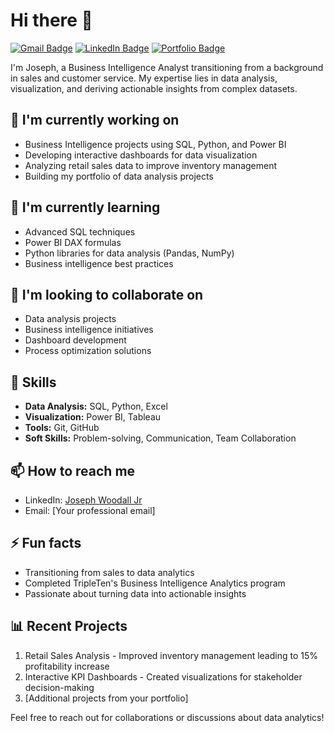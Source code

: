 # Hi there 👋

[![Gmail Badge](https://img.shields.io/badge/-your.email@gmail.com-c14438?style=flat&logo=Gmail&logoColor=white&link=mailto:josephdwoodall@gmail.com)](josephdwoodall@gmail.com)
[![LinkedIn Badge](https://img.shields.io/badge/LinkedIn-Profile-blue)](linkedin.com/in/joseph-woodall-373363161)
[![Portfolio Badge](https://img.shields.io/badge/Portfolio-Projects-green)](https://github.com/Joseph-Woodall?tab=repositories)


I'm Joseph, a Business Intelligence Analyst transitioning from a background in sales and customer service. My expertise lies in data analysis, visualization, and deriving actionable insights from complex datasets.

## 🔭 I'm currently working on
- Business Intelligence projects using SQL, Python, and Power BI
- Developing interactive dashboards for data visualization
- Analyzing retail sales data to improve inventory management
- Building my portfolio of data analysis projects

## 🌱 I'm currently learning
- Advanced SQL techniques
- Power BI DAX formulas
- Python libraries for data analysis (Pandas, NumPy)
- Business intelligence best practices

## 👯 I'm looking to collaborate on
- Data analysis projects
- Business intelligence initiatives
- Dashboard development
- Process optimization solutions

## 💼 Skills
- **Data Analysis:** SQL, Python, Excel
- **Visualization:** Power BI, Tableau
- **Tools:** Git, GitHub
- **Soft Skills:** Problem-solving, Communication, Team Collaboration

## 📫 How to reach me
- LinkedIn: [Joseph Woodall Jr](https://www.linkedin.com/in/joseph-woodall-jr/)
- Email: [Your professional email]

## ⚡ Fun facts
- Transitioning from sales to data analytics
- Completed TripleTen's Business Intelligence Analytics program
- Passionate about turning data into actionable insights

## 📊 Recent Projects
1. Retail Sales Analysis - Improved inventory management leading to 15% profitability increase
2. Interactive KPI Dashboards - Created visualizations for stakeholder decision-making
3. [Additional projects from your portfolio]

Feel free to reach out for collaborations or discussions about data analytics!
